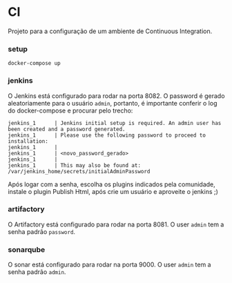 # CI

Projeto para a configuração de um ambiente de Continuous Integration.

### setup

``` shell
docker-compose up
```

### jenkins

O Jenkins está configurado para rodar na porta 8082. O password é gerado aleatoriamente para o usuário `admin`, portanto, é importante conferir o log do docker-compose e procurar pelo trecho:

```
jenkins_1      | Jenkins initial setup is required. An admin user has been created and a password generated.
jenkins_1      | Please use the following password to proceed to installation:
jenkins_1      | 
jenkins_1      | <novo_password_gerado>
jenkins_1      | 
jenkins_1      | This may also be found at: /var/jenkins_home/secrets/initialAdminPassword
```

Após logar com a senha, escolha os plugins indicados pela comunidade, instale o plugin Publish Html, após crie um usuário e aproveite o jenkins ;)

### artifactory

O Artifactory está configurado para rodar na porta 8081. O user `admin` tem a senha padrão `password`.

### sonarqube

O sonar está configurado para rodar na porta 9000. O user `admin` tem a senha padrão `admin`.